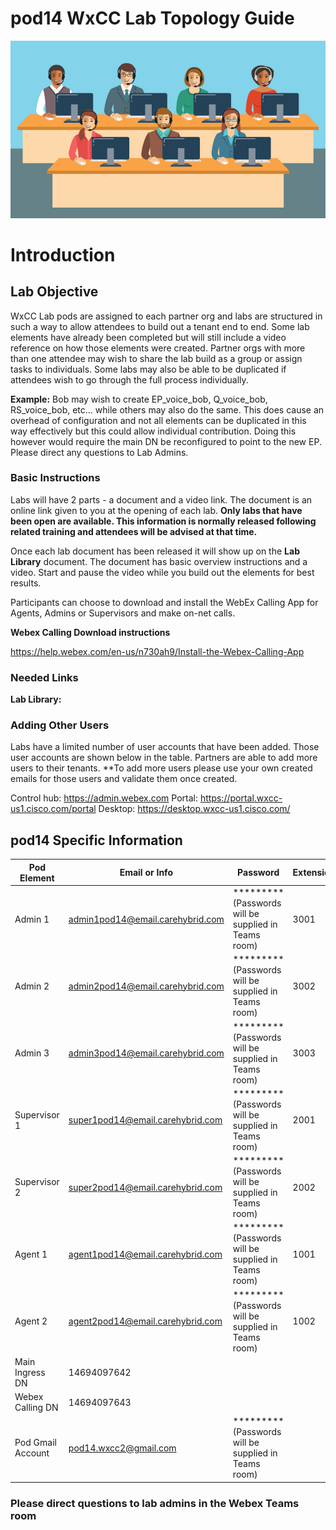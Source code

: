 # pod14 WxCC Lab Topology Guide 

![description](/images/webexcclab.jpg)



# Introduction

## Lab Objective

WxCC Lab pods are assigned to each partner org and labs are structured in such a way to allow attendees to build out a tenant end to end.  Some lab elements have already been completed but will still include a video reference on how those elements were created.  Partner orgs with more than one attendee may wish to share the lab build as a group or assign tasks to individuals.  Some labs may also be able to be duplicated if attendees wish to go through the full process individually.

**Example:**
Bob may wish to create EP_voice_bob, Q_voice_bob, RS_voice_bob, etc... while others may also do the same.  This does cause an overhead of configuration and not all elements can be duplicated in this way effectively but this could allow individual contribution.  Doing this however would require the main DN be reconfigured to point to the new EP. Please direct any questions to Lab Admins.

### Basic Instructions

Labs will have 2 parts - a document and a video link.  The document is an online link given to you at the opening of each lab.  **Only labs that have been open are available.  This information is normally released following related training and attendees will be advised at that time.**

Once each lab document has been released it will show up on the **Lab Library** document.  The document has basic overview instructions and a video.  Start and pause the video while you build out the elements for best results.

Participants can choose to download and install the WebEx Calling App for Agents, Admins or Supervisors and make on-net calls.

**Webex Calling Download instructions**

https://help.webex.com/en-us/n730ah9/Install-the-Webex-Calling-App

### Needed Links 
**Lab Library:**  

### Adding Other Users
Labs have a limited number of user accounts that have been added.  Those user accounts are shown below in the table.  Partners are able to add more users to their tenants.
**To add more users please use your own created emails for those users and validate them once created.
 

Control hub: https://admin.webex.com
Portal: https://portal.wxcc-us1.cisco.com/portal
Desktop: https://desktop.wxcc-us1.cisco.com/

## pod14 Specific Information

| Pod Element        | Email or Info                   | Password  | Extension |
|--------------------|---------------------------------|-----------|-----------|
| Admin 1            | admin1pod14@email.carehybrid.com | ********* (Passwords will be supplied in Teams room) | 3001      |
| Admin 2            | admin2pod14@email.carehybrid.com | ********* (Passwords will be supplied in Teams room) | 3002      |
| Admin 3            | admin3pod14@email.carehybrid.com | ********* (Passwords will be supplied in Teams room) | 3003      |
| Supervisor 1       | super1pod14@email.carehybrid.com | ********* (Passwords will be supplied in Teams room) | 2001      |
| Supervisor 2       | super2pod14@email.carehybrid.com | ********* (Passwords will be supplied in Teams room) | 2002      |
| Agent 1            | agent1pod14@email.carehybrid.com | ********* (Passwords will be supplied in Teams room) | 1001      |
| Agent 2            | agent2pod14@email.carehybrid.com | ********* (Passwords will be supplied in Teams room) | 1002      |
| Main Ingress DN | 14694097642                    |           |           |
| Webex Calling DN | 14694097643                    |           |           |
| Pod Gmail Account  | pod14.wxcc2@gmail.com            | ********* (Passwords will be supplied in Teams room) |           |

### Please direct questions to lab admins in the Webex Teams room



